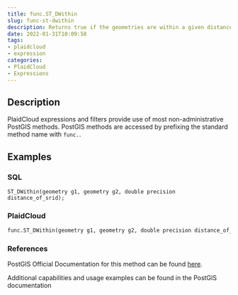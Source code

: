 ```yaml
---
title: func.ST_DWithin
slug: func-st-dwithin
description: Returns true if the geometries are within a given distance
date: 2022-01-31T10:09:58
tags:
- plaidcloud
- expression
categories:
- PlaidCloud
- Expressions
---
```



## Description


PlaidCloud expressions and filters provide use of most non-administrative PostGIS methods. PostGIS methods are accessed by prefixing the standard method name with `func.`.



## Examples


### SQL



```
ST_DWithin(geometry g1, geometry g2, double precision distance_of_srid);
```


### PlaidCloud



```python
func.ST_DWithin(geometry g1, geometry g2, double precision distance_of_srid)
```


### References


PostGIS Official Documentation for this method can be found [here](https://postgis.net/docs/manual-3.1/ST_DWithin.html).



Additional capabilities and usage examples can be found in the PostGIS documentation

